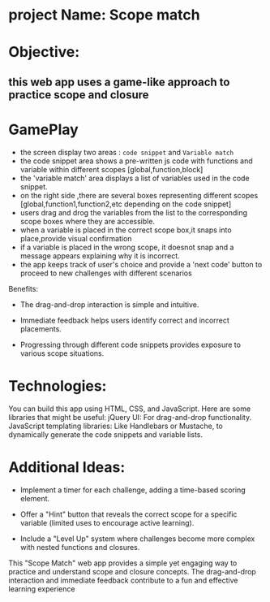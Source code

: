 # project Name: Scope match

# Objective: 
## this web app uses a game-like approach to practice scope and closure

# GamePlay

- the screen display two areas : `code snippet` and `Variable match`
- the code snippet area shows a pre-written js code with functions and variable within different scopes [global,function,block]
- the 'variable match' area displays a list of variables used in the code snippet.
- on the right side ,there are several boxes representing different scopes [global,function1,function2,etc depending on the code snippet]
- users drag and drog the variables from the list to the corresponding scope boxes where they are accessible.
- when a variable is placed in the correct scope box,it snaps into place,provide visual confirmation
- if a variable is placed in the wrong scope, it doesnot snap and a message appears explaining why it is incorrect.
- the app keeps track of user's choice and provide a 'next code' button to proceed to new challenges with different scenarios

Benefits:

- The drag-and-drop interaction is simple and intuitive.
- Immediate feedback helps users identify correct and incorrect placements.

- Progressing through different code snippets provides exposure to various scope situations.







# Technologies:

You can build this app using HTML, CSS, and JavaScript. Here are some libraries that might be useful:
jQuery UI: For drag-and-drop functionality.
JavaScript templating libraries: Like Handlebars or Mustache, to dynamically generate the code snippets and variable lists.






# Additional Ideas:

- Implement a timer for each challenge, adding a time-based scoring element.
- Offer a "Hint" button that reveals the correct scope for a specific variable (limited uses to encourage active learning).

- Include a "Level Up" system where challenges become more complex with nested functions and closures.



This "Scope Match" web app provides a simple yet engaging way to practice and understand scope and closure concepts. The drag-and-drop interaction and immediate feedback contribute to a fun and effective learning experience